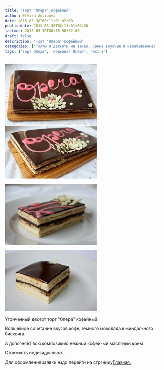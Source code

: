 ```yaml
---
title: 'Торт "Опера" кофейный'
author: Elvira Antipova
date: 2015-05-30T00:11:01+02:00
publishdate: 2015-05-30T00:11:01+02:00
lastmod: 2015-05-30T00:15:08+02:00
draft: false
description: 'Торт "Опера" кофейный'
categories: ['Торты и десерты на заказ. Самые вкусные и незабываемые!', 'Limited edition posts']
tags: ['торт Опера', 'кофейная Опера', 'extra']
---
```


[![IMG_4273](IMG_4273-300x200-s.jpg)](IMG_4273-s.jpg) 
[![IMG_4252](IMG_4252-300x174-s.jpg)](IMG_4252-s.jpg)
 
[![IMG_4323](IMG_4323-300x200-s.jpg)](IMG_4323-s.jpg)
 
[![IMG_4336](IMG_4336-300x200-s.jpg)](IMG_4336-s.jpg)
 
Утонченный десерт торт "Опера" кофейный.
 
Волшебное сочетание вкусов кофе, темного шоколада и миндального бисквита.
 
А дополняет всю композицию нежный кофейный масляный крем.
 
Стоимость индивидуальная.
 
Для оформления заявки надо перейти на страницу[Главная.](../-s)

